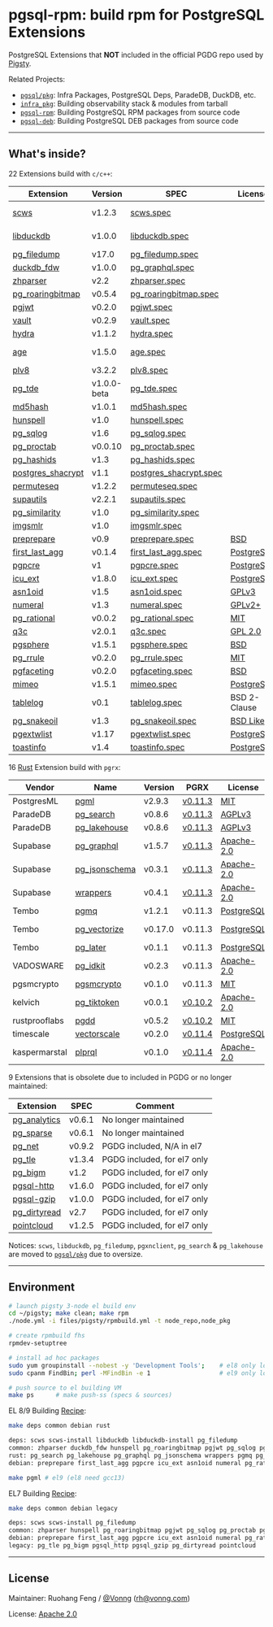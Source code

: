 # pgsql-rpm: build rpm for PostgreSQL Extensions

PostgreSQL Extensions that **NOT** included in the official PGDG repo used by [Pigsty](https://pigsty.io).

Related Projects:

- [`pgsql/pkg`](https://github.com/pgsty/pkg): Infra Packages, PostgreSQL Deps, ParadeDB, DuckDB, etc.
- [`infra_pkg`](https://github.com/pgsty/infra-pkg): Building observability stack & modules from tarball
- [`pgsql-rpm`](https://github.com/pgsty/pgsql-rpm): Building PostgreSQL RPM packages from source code
- [`pgsql-deb`](https://github.com/pgsty/pgsql-deb): Building PostgreSQL DEB packages from source code

--------

## What's inside?

22 Extensions build with `c/c++`:

| Extension                                                          | Version     | SPEC                                                            | License                                                                                     | Comment            |
|--------------------------------------------------------------------|-------------|-----------------------------------------------------------------|---------------------------------------------------------------------------------------------|--------------------|
| [scws](https://github.com/hightman/scws)                           | v1.2.3      | [scws.spec](rpmbuild/SPECS/scws.spec)                           |                                                                                             | Deps of zhparser   |
| [libduckdb](https://github.com/duckdb/duckdb)                      | v1.0.0      | [libduckdb.spec](rpmbuild/SPECS/libduckdb.spec)                 |                                                                                             | Deps of duckdb_fdw |
| [pg_filedump](https://github.com/df7cb/pg_filedump)                | v17.0       | [pg_filedump.spec](rpmbuild/SPECS/pg_filedump.spec)             |                                                                                             |                    |
| [duckdb_fdw](https://github.com/alitrack/duckdb_fdw)               | v1.0.0      | [pg_graphql.spec](rpmbuild/SPECS/duckdb_fdw.spec)               |                                                                                             |                    |
| [zhparser](https://github.com/amutu/zhparser)                      | v2.2        | [zhparser.spec](rpmbuild/SPECS/zhparser.spec)                   |                                                                                             |                    |
| [pg_roaringbitmap](https://github.com/ChenHuajun/pg_roaringbitmap) | v0.5.4      | [pg_roaringbitmap.spec](rpmbuild/SPECS/pg_roaringbitmap.spec)   |                                                                                             |                    |
| [pgjwt](https://github.com/michelp/pgjwt)                          | v0.2.0      | [pgjwt.spec](rpmbuild/SPECS/pgjwt.spec)                         |                                                                                             |                    |
| [vault](https://github.com/supabase/vault)                         | v0.2.9      | [vault.spec](rpmbuild/SPECS/vault.spec)                         |                                                                                             |                    |
| [hydra](https://github.com/hydradatabase/)                         | v1.1.2      | [hydra.spec](rpmbuild/SPECS/hydra.spec)                         |                                                                                             |                    |
| [age](https://github.com/apache/age)                               | v1.5.0      | [age.spec](rpmbuild/SPECS/age.spec)                             |                                                                                             | 1.4 with PG15      |
| [plv8](https://github.com/plv8/plv8)                               | v3.2.2      | [plv8.spec](rpmbuild/SPECS/plv8)                                |                                                                                             |                    |
| [pg_tde](https://github.com/Percona-Lab/pg_tde/tree/1.0.0-beta)    | v1.0.0-beta | [pg_tde.spec](rpmbuild/SPECS/pg_tde)                            |                                                                                             |                    |
| [md5hash](https://github.com/tvondra/md5hash)                      | v1.0.1      | [md5hash.spec](rpmbuild/SPECS/md5hash)                          |                                                                                             |                    |
| [hunspell](https://github.com/postgrespro/hunspell_dicts)          | v1.0        | [hunspell.spec](rpmbuild/SPECS/hunspell.spec)                   |                                                                                             |                    |
| [pg_sqlog](https://github.com/kouber/pg_sqlog)                     | v1.6        | [pg_sqlog.spec](rpmbuild/SPECS/pg_sqlog.spec)                   |                                                                                             |                    |
| [pg_proctab](https://gitlab.com/pg_proctab/pg_proctab)             | v0.0.10     | [pg_proctab.spec](rpmbuild/SPECS/pg_proctab.spec)               |                                                                                             |                    |
| [pg_hashids](https://github.com/iCyberon/pg_hashids)               | v1.3        | [pg_hashids.spec](rpmbuild/SPECS/pg_hashids.spec)               |                                                                                             |                    |
| [postgres_shacrypt](https://github.com/dverite/postgres-shacrypt)  | v1.1        | [postgres_shacrypt.spec](rpmbuild/SPECS/postgres_shacrypt.spec) |                                                                                             |                    |
| [permuteseq](https://github.com/dverite/permuteseq)                | v1.2.2      | [permuteseq.spec](rpmbuild/SPECS/permuteseq.spec)               |                                                                                             |                    |
| [supautils](https://github.com/supabase/supautils)                 | v2.2.1      | [supautils.spec](rpmbuild/SPECS/supautils.spec)                 |                                                                                             |                    |
| [pg_similarity](https://github.com/eulerto/pg_similarity)          | v1.0        | [pg_similarity.spec](rpmbuild/SPECS/pg_similarity.spec)         |                                                                                             |                    |
| [imgsmlr](https://github.com/postgrespro/imgsmlr)                  | v1.0        | [imgsmlr.spec](rpmbuild/SPECS/imgsmlr.spec)                     |                                                                                             |                    |
| [preprepare](https://github.com/dimitri/preprepare)                | v0.9        | [preprepare.spec](rpmbuild/SPECS/preprepare.spec)               | [BSD](https://github.com/dimitri/preprepare/blob/master/debian/copyright)                   |                    |
| [first_last_agg](https://github.com/wulczer/first_last_agg)        | v0.1.4      | [first_last_agg.spec](rpmbuild/SPECS/first_last_agg.spec)       | [PostgreSQL](https://pgxn.org/dist/first_last_agg/)                                         |                    |
| [pgpcre](https://github.com/petere/pgpcre)                         | v1          | [pgpcre.spec](rpmbuild/SPECS/pgpcre.spec)                       | [PostgreSQL](https://github.com/petere/pgpcre/blob/master/LICENSE)                          |                    |
| [icu_ext](https://github.com/dverite/icu_ext)                      | v1.8.0      | [icu_ext.spec](rpmbuild/SPECS/icu_ext.spec)                     | [PostgreSQL](https://github.com/petere/pgpcre/blob/master/LICENSE)                          |                    |
| [asn1oid](https://github.com/df7cb/pgsql-asn1oid)                  | v1.5        | [asn1oid.spec](rpmbuild/SPECS/asn1oid.spec)                     | [GPLv3](https://github.com/df7cb/pgsql-asn1oid/blob/master/debian/copyright)                |                    |
| [numeral](https://github.com/df7cb/postgresql-numeral)             | v1.3        | [numeral.spec](rpmbuild/SPECS/numeral.spec)                     | [GPLv2+](https://github.com/df7cb/postgresql-numeral/blob/master/debian/copyright)          |                    |
| [pg_rational](https://github.com/begriffs/pg_rational)             | v0.0.2      | [pg_rational.spec](rpmbuild/SPECS/pg_rational.spec)             | [MIT](https://github.com/begriffs/pg_rational/blob/master/LICENSE)                          |                    |
| [q3c](https://github.com/segasai/q3c)                              | v2.0.1      | [q3c.spec](rpmbuild/SPECS/q3c.spec)                             | [GPL 2.0](https://github.com/segasai/q3c/blob/master/COPYING)                               |                    |
| [pgsphere](https://github.com/postgrespro/pgsphere)                | v1.5.1      | [pgsphere.spec](rpmbuild/SPECS/pgsphere.spec)                   | [BSD](https://github.com/postgrespro/pgsphere/blob/master/COPYRIGHT.pg_sphere)              |                    |
| [pg_rrule](https://github.com/petropavel13/pg_rrule)               | v0.2.0      | [pg_rrule.spec](rpmbuild/SPECS/pg_rrule.spec)                   | [MIT](https://github.com/petropavel13/pg_rrule/blob/master/LICENSE)                         |                    |
| [pgfaceting](https://github.com/cybertec-postgresql/pgfaceting)    | v0.2.0      | [pgfaceting.spec](rpmbuild/SPECS/pgfaceting.spec)               | [BSD](https://github.com/cybertec-postgresql/pgfaceting)                                    |                    |
| [mimeo](https://github.com/omniti-labs/mimeo)                      | v1.5.1      | [mimeo.spec](rpmbuild/SPECS/mimeo.spec)                         | [PostgreSQL](https://github.com/omniti-labs/mimeo?tab=readme-ov-file#license-and-copyright) |                    |
| [tablelog](https://github.com/snaga/tablelog)                      | v0.1        | [tablelog.spec](rpmbuild/SPECS/tablelog.spec)                   | BSD 2-Clause                                                                                |                    |
| [pg_snakeoil](https://github.com/credativ/pg_snakeoil)             | v1.3        | [pg_snakeoil.spec](rpmbuild/SPECS/pg_snakeoil.spec)             | [BSD Like](https://github.com/credativ/pg_snakeoil/blob/master/debian/copyright)            |                    |
| [pgextwlist](https://github.com/dimitri/pgextwlist)                | v1.17       | [pgextwlist.spec](rpmbuild/SPECS/pgextwlist.spec)               | [PostgreSQL](https://github.com/dimitri/pgextwlist?tab=readme-ov-file#licence)              |                    |
| [toastinfo](https://github.com/credativ/toastinfo)                 | v1.4        | [toastinfo.spec](rpmbuild/SPECS/toastinfo.spec)                 | [PostgreSQL](https://github.com/credativ/toastinfo/blob/master/debian/copyright)            |                    |

16 [Rust](RUST.md) Extension build with `pgrx`:

| Vendor        | Name                                                                       | Version | PGRX                                                                                            | License                                                                     | PG Ver         | Deps          |
|---------------|----------------------------------------------------------------------------|---------|-------------------------------------------------------------------------------------------------|-----------------------------------------------------------------------------|----------------|---------------|
| PostgresML    | [pgml](https://github.com/postgresml/postgresml)                           | v2.9.3  | [v0.11.3](https://github.com/postgresml/postgresml/blob/master/pgml-extension/Cargo.lock#L1785) | [MIT](https://github.com/postgresml/postgresml/blob/master/MIT-LICENSE.txt) | 16,15,14       |               |
| ParadeDB      | [pg_search](https://github.com/paradedb/paradedb/tree/dev/pg_search)       | v0.8.6  | [v0.11.3](https://github.com/paradedb/paradedb/blob/dev/pg_search/Cargo.toml#L36)               | [AGPLv3](https://github.com/paradedb/paradedb/blob/dev/LICENSE)             | 16,15,14,13,12 |               |
| ParadeDB      | [pg_lakehouse](https://github.com/paradedb/paradedb/tree/dev/pg_lakehouse) | v0.8.6  | [v0.11.3](https://github.com/paradedb/paradedb/blob/dev/pg_lakehouse/Cargo.toml#L26)            | [AGPLv3](https://github.com/paradedb/paradedb/blob/dev/LICENSE)             | 16,15          |               |
| Supabase      | [pg_graphql](https://github.com/supabase/pg_graphql)                       | v1.5.7  | [v0.11.3](https://github.com/supabase/pg_graphql/blob/master/Cargo.toml#L17)                    | [Apache-2.0](https://github.com/supabase/pg_graphql/blob/master/LICENSE)    | 16,15          |               |
| Supabase      | [pg_jsonschema](https://github.com/supabase/pg_jsonschema)                 | v0.3.1  | [v0.11.3](https://github.com/supabase/pg_jsonschema/blob/master/Cargo.toml#L19)                 | [Apache-2.0](https://github.com/supabase/pg_jsonschema/blob/master/LICENSE) | 16,15,14,13,12 |               |
| Supabase      | [wrappers](https://github.com/supabase/wrappers)                           | v0.4.1  | [v0.11.3](https://github.com/supabase/wrappers/blob/main/Cargo.lock#L4254)                      | [Apache-2.0](https://github.com/supabase/wrappers/blob/main/LICENSE)        | 16,15,14       |               |
| Tembo         | [pgmq](https://github.com/tembo-io/pgmq)                                   | v1.2.1  | v0.11.3                                                                                         | [PostgreSQL](https://github.com/tembo-io/pgmq)                              | 16,15,14,13,12 |               |
| Tembo         | [pg_vectorize](https://github.com/tembo-io/pg_vectorize)                   | v0.17.0 | v0.11.3                                                                                         | [PostgreSQL](https://github.com/tembo-io/pg_vectorize/blob/main/LICENSE)    | 16,15,14       | pgmq, pg_cron |
| Tembo         | [pg_later](https://github.com/tembo-io/pg_later)                           | v0.1.1  | v0.11.3                                                                                         | [PostgreSQL](https://github.com/tembo-io/pg_later/blob/main/LICENSE)        | 16,15,14,13    | pgmq          |
| VADOSWARE     | [pg_idkit](https://github.com/VADOSWARE/pg_idkit)                          | v0.2.3  | v0.11.3                                                                                         | [Apache-2.0](https://github.com/VADOSWARE/pg_idkit/blob/main/LICENSE)       | 16,15,14,13,12 |               |
| pgsmcrypto    | [pgsmcrypto](https://github.com/zhuobie/pgsmcrypto)                        | v0.1.0  | v0.11.3                                                                                         | [MIT](https://github.com/zhuobie/pgsmcrypto/blob/main/LICENSE)              | 16,15,14,13,12 |               |
| kelvich       | [pg_tiktoken](https://github.com/kelvich/pg_tiktoken)                      | v0.0.1  | [v0.10.2](https://github.com/kelvich/pg_tiktoken/blob/main/Cargo.toml)                          | [Apache-2.0](https://github.com/kelvich/pg_tiktoken/blob/main/LICENSE)      | 16,15,14,13,12 |               |
| rustprooflabs | [pgdd](https://github.com/rustprooflabs/pgdd)                              | v0.5.2  | [v0.10.2](https://github.com/rustprooflabs/pgdd/blob/main/Cargo.toml#L25)                       | [MIT](https://github.com/zhuobie/pgsmcrypto/blob/main/LICENSE)              | 16,15,14,13,12 |               |
| timescale     | [vectorscale](https://github.com/timescale/pgvectorscale)                  | v0.2.0  | [v0.11.4](https://github.com/timescale/pgvectorscale/blob/main/pgvectorscale/Cargo.toml#L17)    | [PostgreSQL](https://github.com/timescale/pgvectorscale/blob/main/LICENSE)  | 16,15,14,13,12 |               |
| kaspermarstal | [plprql](https://github.com/kaspermarstal/plprql)                          | v0.1.0  | [v0.11.4](https://github.com/kaspermarstal/plprql/blob/main/Cargo.toml#L21)                     | [Apache-2.0](https://github.com/kaspermarstal/plprql/blob/main/LICENSE)     | 16,15,14,13,12 |               |

9 Extensions that is obsolete due to included in PGDG or no longer maintained:

| Extension                                                            | SPEC   | Comment                     |
|----------------------------------------------------------------------|--------|-----------------------------|
| [pg_analytics](https://github.com/paradedb/pg_analytics)             | v0.6.1 | No longer maintained        |
| [pg_sparse](https://github.com/paradedb/paradedb/tree/dev/pg_sparse) | v0.6.1 | No longer maintained        |
| [pg_net](https://github.com/supabase/pg_net)                         | v0.9.2 | PGDG included, N/A in el7   |
| [pg_tle](https://github.com/aws/pg_tle)                              | v1.3.4 | PGDG included, for el7 only |
| [pg_bigm](https://github.com/pgbigm/pg_bigm)                         | v1.2   | PGDG included, for el7 only |
| [pgsql-http](https://github.com/pramsey/pgsql-http)                  | v1.6.0 | PGDG included, for el7 only |
| [pgsql-gzip](https://github.com/pramsey/pgsql-gzip)                  | v1.0.0 | PGDG included, for el7 only |
| [pg_dirtyread](https://github.com/df7cb/pg_dirtyread)                | v2.7   | PGDG included, for el7 only |
| [pointcloud](https://github.com/pgpointcloud/pointcloud)             | v1.2.5 | PGDG included, for el7 only |

Notices: `scws`, `libduckdb`, `pg_filedump`, `pgxnclient`, `pg_search` & `pg_lakehouse` are moved
to [`pgsql/pkg`](https://github.com/pgsty/pkg) due to oversize.


----------

## Environment

```bash
# launch pigsty 3-node el build env
cd ~/pigsty; make clean; make rpm
./node.yml -i files/pigsty/rpmbuild.yml -t node_repo,node_pkg

# create rpmbuild fhs
rpmdev-setuptree

# install ad hoc packages 
sudo yum groupinstall --nobest -y 'Development Tools';    # el8 only logic
sudo cpanm FindBin; perl -MFindBin -e 1                   # el9 only logic 

# push source to el building VM
make ps      # make push-ss (specs & sources)
```

EL 8/9 Building [Recipe](rpmbuild/Makefile):

```bash
make deps common debian rust

deps: scws scws-install libduckdb libduckdb-install pg_filedump
common: zhparser duckdb_fdw hunspell pg_roaringbitmap pgjwt pg_sqlog pg_proctab pg_hashids postgres_shacrypt permuteseq	vault supautils imgsmlr pg_similarity hydra age age15 pg_tde md5hash plv8
rust: pg_search pg_lakehouse pg_graphql pg_jsonschema wrappers pgmq pg_vectorize pg_later plprql pg_idkit pgsmcrypto pgvectorscale # pgdd pg_tiktoken pgml
debian: preprepare first_last_agg pgpcre icu_ext asn1oid numeral pg_rational q3c pgsphere pg_rrule pgfaceting mimeo tablelog pg_snakeoil pgextwlist toastinfo

make pgml # el9 (el8 need gcc13)
```

EL7 Building [Recipe](rpmbuild/Makefile.el7):

```bash
make deps common debian legacy

deps: scws scws-install pg_filedump
common: zhparser hunspell pg_roaringbitmap pgjwt pg_sqlog pg_proctab pg_hashids postgres_shacrypt permuteseq vault pointcloud imgsmlr pg_similarity hydra age15 md5hash
debian: preprepare first_last_agg pgpcre icu_ext asn1oid numeral pg_rational q3c pgsphere pg_rrule pgfaceting mimeo tablelog pg_snakeoil pgextwlist toastinfo
legacy: pg_tle pg_bigm pgsql_http pgsql_gzip pg_dirtyread pointcloud
```

--------

## License

Maintainer: Ruohang Feng / [@Vonng](https://vonng.com/en/) ([rh@vonng.com](mailto:rh@vonng.com))

License: [Apache 2.0](LICENSE)
